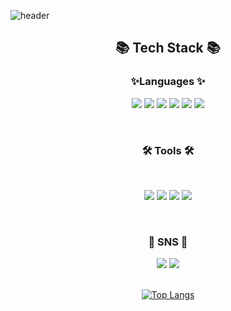 ![header](https://capsule-render.vercel.app/api?type=wave&color=auot&height=300&section=header&text=Hello👋&fontSize=90&theme=radical)


<div align=center>
   <h2>📚 Tech Stack 📚</h2>
   <h3>✨Languages ✨</h3>

<p align="center">
<img src="https://img.shields.io/badge/HTML-E34F26?style=for-the-badge&logo=HTML5&logoColor=white">
<img src="https://img.shields.io/badge/CSS-1572B6?style=for-the-badge&logo=CSS3&logoColor=white">
<img src="https://img.shields.io/badge/JavaScript-000000?style=for-the-badge&logo=JavaScript&logoColor=yellow">
<img src="https://img.shields.io/badge/jQuery-0769AD?style=for-the-badge&logo=jQuery&logoColor=white">
<img src="https://img.shields.io/badge/TypeScript-3178C6?style=for-the-badge&logo=TypeScript&logoColor=white">
<img src="https://img.shields.io/badge/React-61DAFB?style=for-the-badge&logo=React&logoColor=white">
</p>
<br>

<div align=center>
   <h3>🛠 Tools 🛠</h3>
</div>
<br>

<p align=center>
<img src="https://img.shields.io/badge/Photoshop-31A8FF?style=for-the-badge&logo=Adobe Photoshop&logoColor=black">
<img src="https://img.shields.io/badge/Illustrator-FF9A00?style=for-the-badge&logo=Adobe Illustrator&logoColor=black">
<img src="https://img.shields.io/badge/Visual Studio-5C2D91?style=for-the-badge&logo=Visual Studio&logoColor=black">
<img src="https://img.shields.io/badge/GitHub-181717?style=for-the-badge&logo=GitHub&logoColor=white">
</p>
<br>

<div align=center>
   <h3>🎨 SNS 🎨</h3>
</div>

<p align=center>
<img src="https://img.shields.io/badge/Instagram-E4405F?style=for-the-badge&logo=Instagram&logoColor=white">
<img src="https://img.shields.io/badge/Notion-000000?style=for-the-badge&logo=Notion&logoColor=white">
<br><br>

[![Top Langs](https://github-readme-stats.vercel.app/api/top-langs/?username=BAKHONGMIN&layout=compact)](https://github.com/anuraghazra/github-readme-stats)
</p>

</div>
